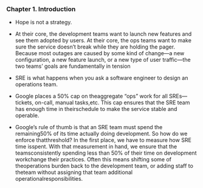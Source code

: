 ### Chapter 1. Introduction


- Hope is not a strategy.


- At their core, the development teams want to launch new features and see them adopted by users. At their core, the ops teams want to make sure the service doesn’t break while they are holding the pager. Because most outages are caused by some kind of change—a new configuration, a new feature launch, or a new type of user traffic—the two teams’ goals are fundamentally in tension


- SRE is what happens when you ask a software engineer to design an operations team. 


- Google places a 50% cap on theaggregate “ops” work for all SREs—tickets, on-call, manual tasks,etc. This cap ensures that the SRE team has enough time in theirschedule to make the service stable and operable.


- Google’s rule of thumb is that an SRE team must spend the remaining50% of its time actually doing development.  So how do we enforce thatthreshold? In the first place, we have to measure how SRE time isspent.  With that measurement in hand, we ensure that the teamsconsistently spending less than 50% of their time on development workchange their practices. Often this means shifting some of theoperations burden back to the development team, or adding staff to theteam without assigning that team additional operationalresponsibilities.